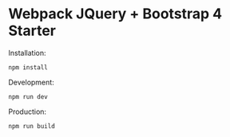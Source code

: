 # Webpack JQuery + Bootstrap 4 Starter

Installation:

    npm install

Development:

    npm run dev

Production:

    npm run build